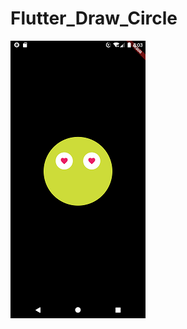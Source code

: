 # Flutter_Draw_Circle


<img src="https://github.com/patzu/Flutter_Draw_Circle/blob/main/ScreenShot.png" width="216" height="444">
